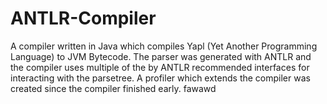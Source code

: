 # ANTLR-Compiler
A compiler written in Java which compiles Yapl (Yet Another Programming Language) to JVM Bytecode.
The parser was generated with ANTLR and the compiler uses multiple of the by ANTLR recommended interfaces for interacting with the parsetree.
A profiler which extends the compiler was created since the compiler finished early.
fawawd
